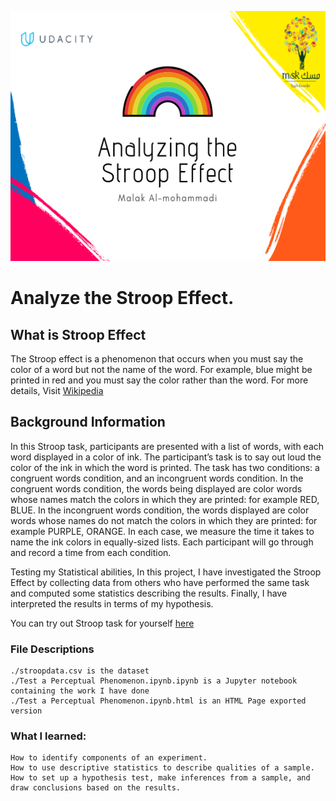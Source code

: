 <p align="center">
  <img src="header.png" width="700" height="400" />
</p>

# Analyze the Stroop Effect.
## What is Stroop Effect

The Stroop effect is a phenomenon that occurs when you must say the color of a word but not the name of the word. For example, blue might be printed in red and you must say the color rather than the word. For more details, Visit [Wikipedia](https://en.wikipedia.org/wiki/Stroop_effect)

## Background Information
In this Stroop task, participants are presented with a list of words, with each word displayed in a color of ink. The participant’s task is to say out loud the color of the ink in which the word is printed. The task has two conditions: a congruent words condition, and an incongruent words condition. In the congruent words condition, the words being displayed are color words whose names match the colors in which they are printed: for example RED, BLUE. In the incongruent words condition, the words displayed are color words whose names do not match the colors in which they are printed: for example PURPLE, ORANGE. In each case, we measure the time it takes to name the ink colors in equally-sized lists. Each participant will go through and record a time from each condition.

Testing my Statistical abilities, In this project, I have investigated the Stroop Effect by collecting data from others who have performed the same task and computed some statistics describing the results. Finally, I have interpreted the results in terms of my hypothesis.

You can try out Stroop task for yourself [here](https://faculty.washington.edu/chudler/java/ready.html)

### File Descriptions
    ./stroopdata.csv is the dataset
    ./Test a Perceptual Phenomenon.ipynb.ipynb is a Jupyter notebook containing the work I have done
    ./Test a Perceptual Phenomenon.ipynb.html is an HTML Page exported version

### What I learned:

    How to identify components of an experiment.
    How to use descriptive statistics to describe qualities of a sample.
    How to set up a hypothesis test, make inferences from a sample, and draw conclusions based on the results.
